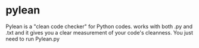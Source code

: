 # pylean
Pylean is a "clean code checker" for Python codes. works with both .py and .txt and it gives you a clear measurement of your code's cleanness.
You just need to run Pylean.py
